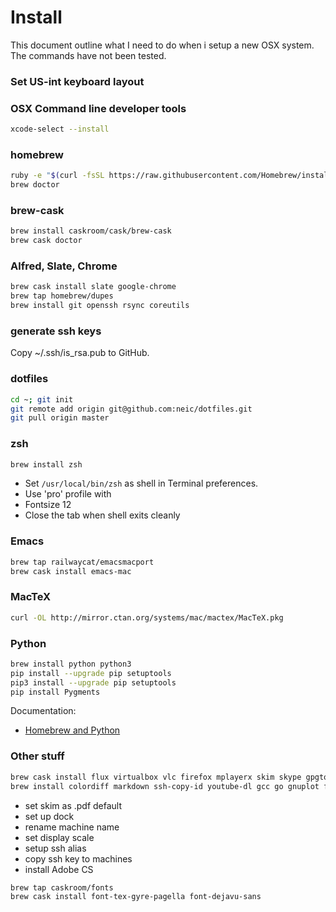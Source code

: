 # Install
This document outline what I need to do when i setup a new OSX
system. The commands have not been tested.

### Set US-int keyboard layout


### OSX Command line developer tools
```sh
xcode-select --install
```


### homebrew
```sh
ruby -e "$(curl -fsSL https://raw.githubusercontent.com/Homebrew/install/master/install)"
brew doctor
```

### brew-cask
```sh
brew install caskroom/cask/brew-cask
brew cask doctor
```

### Alfred, Slate, Chrome
```sh
brew cask install slate google-chrome
brew tap homebrew/dupes
brew install git openssh rsync coreutils
```

### generate ssh keys
Copy ~/.ssh/is_rsa.pub to GitHub.

### dotfiles
```sh
cd ~; git init
git remote add origin git@github.com:neic/dotfiles.git
git pull origin master
```

### zsh
```sh
brew install zsh
```
- Set `/usr/local/bin/zsh` as shell in Terminal preferences.
- Use 'pro' profile with
 - Fontsize 12
 - Close the tab when shell exits cleanly

### Emacs
```sh
brew tap railwaycat/emacsmacport
brew cask install emacs-mac
```

### MacTeX
```sh
curl -OL http://mirror.ctan.org/systems/mac/mactex/MacTeX.pkg
```

### Python
```sh
brew install python python3
pip install --upgrade pip setuptools
pip3 install --upgrade pip setuptools
pip install Pygments
```
Documentation:
- [Homebrew and Python](https://github.com/Homebrew/homebrew/blob/master/share/doc/homebrew/Homebrew-and-Python.md)


### Other stuff
```sh
brew cask install flux virtualbox vlc firefox mplayerx skim skype gpgtools thunderbird teamviewer google-earth duet
brew install colordiff markdown ssh-copy-id youtube-dl gcc go gnuplot ffmpeg nmap pwgen unrar ncdu atomicparsley
```
- set skim as .pdf default
- set up dock
- rename machine name
- set display scale
- setup ssh alias
- copy ssh key to machines
- install Adobe CS

```sh
brew tap caskroom/fonts
brew cask install font-tex-gyre-pagella font-dejavu-sans
```

<!---
Local Variables:
mode: gfm
End:
-->
